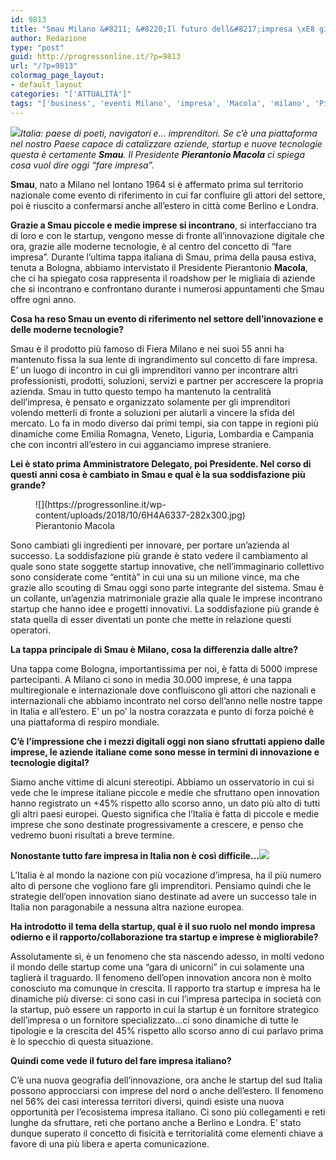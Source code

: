 ```yaml
---
id: 9813
title: "Smau Milano &#8211; &#8220;Il futuro dell&#8217;impresa \xE8 gi\xE0 qui&#8221;"
author: Redazione
type: "post"
guid: http://progressonline.it/?p=9813
url: "/?p=9813"
colormag_page_layout:
- default_layout
categories: "['ATTUALITÀ']"
tags: "['business', 'eventi Milano', 'impresa', 'Macola', 'milano', 'Pierantonio Macola', 'SMAU', 'Smau Milano']"
---
```


*![](https://progressonline.it/wp-content/uploads/2018/10/41953741964_d8b64d9da9_o-300x200.jpg)Italia: paese di poeti, navigatori e… imprenditori. Se c’è una piattaforma nel nostro Paese capace di catalizzare aziende, startup e nuove tecnologie questa è certamente **Smau**. Il Presidente **Pierantonio Macola** ci spiega cosa vuol dire oggi “fare impresa”.*

**Smau**, nato a Milano nel lontano 1964 si è affermato prima sul territorio nazionale come evento di riferimento in cui far confluire gli attori del settore, poi è riuscito a confermarsi anche all’estero in città come Berlino e Londra.

**Grazie a Smau piccole e medie imprese si incontrano**, si interfacciano tra di loro e con le startup, vengono messe di fronte all’innovazione digitale che ora, grazie alle moderne tecnologie, è al centro del concetto di “fare impresa”. Durante l’ultima tappa italiana di Smau, prima della pausa estiva, tenuta a Bologna, abbiamo intervistato il Presidente Pierantonio **Macola**, che ci ha spiegato cosa rappresenta il roadshow per le migliaia di aziende che si incontrano e confrontano durante i numerosi appuntamenti che Smau offre ogni anno.

**Cosa ha reso Smau un evento di riferimento nel settore dell’innovazione e delle moderne tecnologie?**

Smau è il prodotto più famoso di Fiera Milano e nei suoi 55 anni ha mantenuto fissa la sua lente di ingrandimento sul concetto di fare impresa. E’ un luogo di incontro in cui gli imprenditori vanno per incontrare altri professionisti, prodotti, soluzioni, servizi e partner per accrescere la propria azienda. Smau in tutto questo tempo ha mantenuto la centralità dell’impresa, è pensato e organizzato solamente per gli imprenditori volendo metterli di fronte a soluzioni per aiutarli a vincere la sfida del mercato. Lo fa in modo diverso dai primi tempi, sia con tappe in regioni più dinamiche come Emilia Romagna, Veneto, Liguria, Lombardia e Campania che con incontri all’estero in cui agganciamo imprese straniere.

**Lei è stato prima Amministratore Delegato, poi Presidente. Nel corso di questi anni cosa è cambiato in Smau e qual è la sua soddisfazione più grande?**

<figure aria-describedby="caption-attachment-9818" class="wp-caption alignright" id="attachment_9818" style="width: 351px">![](https://progressonline.it/wp-content/uploads/2018/10/6H4A6337-282x300.jpg)<figcaption class="wp-caption-text" id="caption-attachment-9818">Pierantonio Macola</figcaption></figure>

Sono cambiati gli ingredienti per innovare, per portare un’azienda al successo. La soddisfazione più grande è stato vedere il cambiamento al quale sono state soggette startup innovative, che nell’immaginario collettivo sono considerate come “entità” in cui una su un milione vince, ma che grazie allo scouting di Smau oggi sono parte integrante del sistema. Smau è un collante, un’agenzia matrimoniale grazie alla quale le imprese incontrano startup che hanno idee e progetti innovativi. La soddisfazione più grande è stata quella di esser diventati un ponte che mette in relazione questi operatori.

**La tappa principale di Smau è Milano, cosa la differenzia dalle altre?**

Una tappa come Bologna, importantissima per noi, è fatta di 5000 imprese partecipanti. A Milano ci sono in media 30.000 imprese, è una tappa multiregionale e internazionale dove confluiscono gli attori che nazionali e internazionali che abbiamo incontrato nel corso dell’anno nelle nostre tappe in Italia e all’estero. E’ un po’ la nostra corazzata e punto di forza poiché è una piattaforma di respiro mondiale.

**C’è l’impressione che i mezzi digitali oggi non siano sfruttati appieno dalle imprese, le aziende italiane come sono messe in termini di innovazione e tecnologie digital?**

Siamo anche vittime di alcuni stereotipi. Abbiamo un osservatorio in cui si vede che le imprese italiane piccole e medie che sfruttano open innovation hanno registrato un +45% rispetto allo scorso anno, un dato più alto di tutti gli altri paesi europei. Questo significa che l’Italia è fatta di piccole e medie imprese che sono destinate progressivamente a crescere, e penso che vedremo buoni risultati a breve termine.

**Nonostante tutto fare impresa in Italia non è così difficile…![](https://progressonline.it/wp-content/uploads/2018/10/41953744314_d49c645c48_o-300x198.jpg)**

L’Italia è al mondo la nazione con più vocazione d’impresa, ha il più numero alto di persone che vogliono fare gli imprenditori. Pensiamo quindi che le strategie dell’open innovation siano destinate ad avere un successo tale in Italia non paragonabile a nessuna altra nazione europea.

**Ha introdotto il tema della startup, qual è il suo ruolo nel mondo impresa odierno e il rapporto/collaborazione tra startup e imprese è migliorabile?**

Assolutamente sì, è un fenomeno che sta nascendo adesso, in molti vedono il mondo delle startup come una “gara di unicorni” in cui solamente una taglierà il traguardo. Il fenomeno dell’open innovation ancora non è molto conosciuto ma comunque in crescita. Il rapporto tra startup e impresa ha le dinamiche più diverse: ci sono casi in cui l’impresa partecipa in società con la startup, può essere un rapporto in cui la startup è un fornitore strategico dell’impresa o un fornitore specializzato…ci sono dinamiche di tutte le tipologie e la crescita del 45% rispetto allo scorso anno di cui parlavo prima è lo specchio di questa situazione.

**Quindi come vede il futuro del fare impresa italiano?**

C’è una nuova geografia dell’innovazione, ora anche le startup del sud Italia possono approcciarsi con imprese del nord o anche dell’estero. Il fenomeno nel 56% dei casi interessa territori diversi, quindi esiste una nuova opportunità per l’ecosistema impresa italiano. Ci sono più collegamenti e reti lunghe da sfruttare, reti che portano anche a Berlino e Londra. E’ stato dunque superato il concetto di fisicità e territorialità come elementi chiave a favore di una più libera e aperta comunicazione.